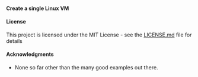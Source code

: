 #### Create a single Linux VM


#### License

This project is licensed under the MIT License - see the [LICENSE.md](LICENSE.md) file for details

#### Acknowledgments

* None so far other than the many good examples out there.